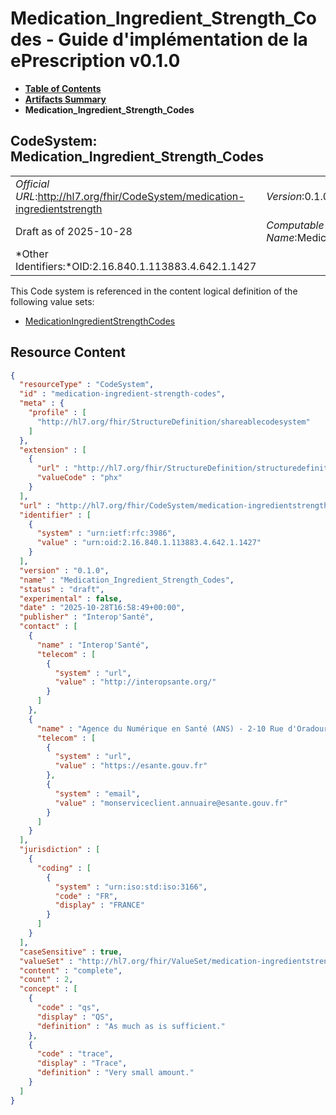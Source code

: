 # Medication_Ingredient_Strength_Codes - Guide d'implémentation de la ePrescription v0.1.0

* [**Table of Contents**](toc.md)
* [**Artifacts Summary**](artifacts.md)
* **Medication_Ingredient_Strength_Codes**

## CodeSystem: Medication_Ingredient_Strength_Codes 

| | |
| :--- | :--- |
| *Official URL*:http://hl7.org/fhir/CodeSystem/medication-ingredientstrength | *Version*:0.1.0 |
| Draft as of 2025-10-28 | *Computable Name*:Medication_Ingredient_Strength_Codes |
| *Other Identifiers:*OID:2.16.840.1.113883.4.642.1.1427 | |

 This Code system is referenced in the content logical definition of the following value sets: 

* [MedicationIngredientStrengthCodes](ValueSet-medication-ingredient-strength-codes.md)



## Resource Content

```json
{
  "resourceType" : "CodeSystem",
  "id" : "medication-ingredient-strength-codes",
  "meta" : {
    "profile" : [
      "http://hl7.org/fhir/StructureDefinition/shareablecodesystem"
    ]
  },
  "extension" : [
    {
      "url" : "http://hl7.org/fhir/StructureDefinition/structuredefinition-wg",
      "valueCode" : "phx"
    }
  ],
  "url" : "http://hl7.org/fhir/CodeSystem/medication-ingredientstrength",
  "identifier" : [
    {
      "system" : "urn:ietf:rfc:3986",
      "value" : "urn:oid:2.16.840.1.113883.4.642.1.1427"
    }
  ],
  "version" : "0.1.0",
  "name" : "Medication_Ingredient_Strength_Codes",
  "status" : "draft",
  "experimental" : false,
  "date" : "2025-10-28T16:58:49+00:00",
  "publisher" : "Interop'Santé",
  "contact" : [
    {
      "name" : "Interop'Santé",
      "telecom" : [
        {
          "system" : "url",
          "value" : "http://interopsante.org/"
        }
      ]
    },
    {
      "name" : "Agence du Numérique en Santé (ANS) - 2-10 Rue d'Oradour-sur-Glane, 75015 Paris",
      "telecom" : [
        {
          "system" : "url",
          "value" : "https://esante.gouv.fr"
        },
        {
          "system" : "email",
          "value" : "monserviceclient.annuaire@esante.gouv.fr"
        }
      ]
    }
  ],
  "jurisdiction" : [
    {
      "coding" : [
        {
          "system" : "urn:iso:std:iso:3166",
          "code" : "FR",
          "display" : "FRANCE"
        }
      ]
    }
  ],
  "caseSensitive" : true,
  "valueSet" : "http://hl7.org/fhir/ValueSet/medication-ingredientstrength",
  "content" : "complete",
  "count" : 2,
  "concept" : [
    {
      "code" : "qs",
      "display" : "QS",
      "definition" : "As much as is sufficient."
    },
    {
      "code" : "trace",
      "display" : "Trace",
      "definition" : "Very small amount."
    }
  ]
}

```
